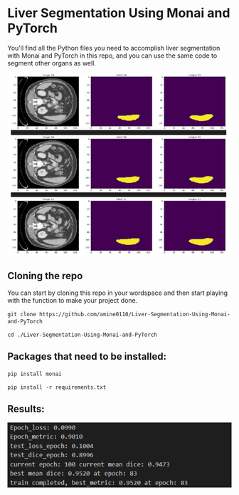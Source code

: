 # Liver Segmentation Using Monai and PyTorch
You'll find all the Python files you need to accomplish liver segmentation with Monai and PyTorch in this repo, and you can use the same code to segment other organs as well.


![Output image](https://github.com/dear-himanshu/Liver-Segmentation-for-medical-Image-Processing-Using-Monai-and-Pytorch/blob/main/liver_segmentation.PNG)


## Cloning the repo
You can start by cloning this repo in your wordspace and then start playing with the function to make your project done.
```
git clone https://github.com/amine0110/Liver-Segmentation-Using-Monai-and-PyTorch
```
```
cd ./Liver-Segmentation-Using-Monai-and-PyTorch
```
## Packages that need to be installed:
```
pip install monai
```
```
pip install -r requirements.txt
```
## Results:

![Output image](https://github.com/dear-himanshu/Liver-Segmentation-for-medical-Image-Processing-Using-Monai-and-Pytorch/blob/main/Result.PNG)


